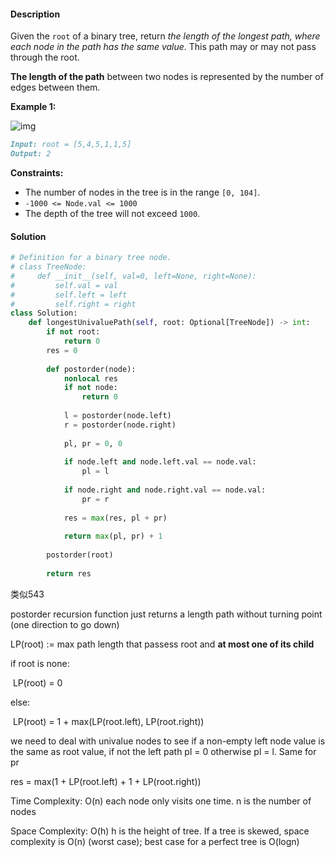 #### Description

Given the `root` of a binary tree, return *the length of the longest path, where each node in the path has the same value*. This path may or may not pass through the root.

**The length of the path** between two nodes is represented by the number of edges between them.

 

**Example 1:**

![img](https://assets.leetcode.com/uploads/2020/10/13/ex1.jpg)

```markdown
Input: root = [5,4,5,1,1,5]
Output: 2
```

**Constraints:**

- The number of nodes in the tree is in the range `[0, 104]`.
- `-1000 <= Node.val <= 1000`
- The depth of the tree will not exceed `1000`.

#### Solution

```python
# Definition for a binary tree node.
# class TreeNode:
#     def __init__(self, val=0, left=None, right=None):
#         self.val = val
#         self.left = left
#         self.right = right
class Solution:
    def longestUnivaluePath(self, root: Optional[TreeNode]) -> int:
        if not root:
            return 0
        res = 0
        
        def postorder(node):
            nonlocal res
            if not node:
                return 0
            
            l = postorder(node.left) 
            r = postorder(node.right) 
            
            pl, pr = 0, 0
            
            if node.left and node.left.val == node.val:
                pl = l
            
            if node.right and node.right.val == node.val:
                pr = r
            
            res = max(res, pl + pr)
            
            return max(pl, pr) + 1
        
        postorder(root)
        
        return res
```

类似543

postorder recursion function just returns a length path without turning point (one direction to go down)

LP(root) := max path length that passess root and **at most one of its child** 

if root is none:

​	LP(root) = 0

else:

​    LP(root) = 1 + max(LP(root.left), LP(root.right))

we need to deal with univalue nodes to see if a non-empty left node value is the same as root value, if not the left path pl = 0 otherwise pl = l. Same for pr

res = max(1 + LP(root.left) + 1 + LP(root.right))



Time Complexity: O(n) each node only visits one time. n is the number of nodes

Space Complexity: O(h) h is the height of tree. If a tree is skewed, space complexity is O(n) (worst case); best case for a perfect tree is O(logn)